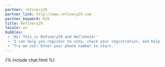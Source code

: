 ```yaml
---
partner: refinery29
partner_link: http://www.refinery29.com
partner_keyword: R29
title: Refinery29
locale: en
bubbles:
 - 'Hi! This is Refinery29 and HelloVote!'
 - 'I can help you register to vote, check your registration, and help your friends register'
 - 'Try me out! Enter your phone number to start.'
---
```

{% include chat.html %}



